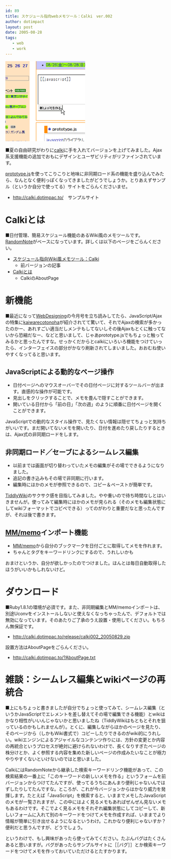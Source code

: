 ```yaml
---
id: 89
title: スケジュール指向webメモツール：Calki　ver.002
author: dotimpact
layout: post
date: 2005-08-28
tags:
   - web
   - work
---
```

<img class="img_R" src='/hexo/images/wp-content/uploads/2008/02/calki002.png' alt='calki002.png' />

■夏の自由研究がわりに[calki][1]に手を入れてバージョンを上げてみました。Ajax系支援機能の追加でおもにデザインとユーザビリティがリファインされています。

[prototype.js][2]を使ってこりこりと地味に非同期ロード系の機能を盛り込んでみたら、なんとなく便利っぽくなってきましたがどうでしょうか。とりあえずサンプル（というか自分で使ってる）サイトをごらんくださいませ。

  * <http://calki.dotimpac.to/>　サンプルサイト

# Calkiとは

■日付管理、簡易スケジュール機能のあるWiki風のメモツールです。[RandomNote][3]がベースになっています。詳しくは以下のページをごらんください。

  * [スケジュール指向Wiki風メモツール：Calki][1] 
      * 前バージョンの記事
  * [Calkiとは][4] 
      * CalkiのAboutPage

# 新機能

■最近になって[WebDesigning][5]の今月号を立ち読みしてたら、JavaScript/Ajaxの特集に[kaiwarecotonoha][6]が紹介されてて驚いて、それでAjaxの検索が多かったのかー、あれすごい適当だしメンテもしてないしその後Ajaxもとくに触ってないから恐縮だなー、などと思いまして、じゃあprototype.jsでもちょっと触ってみるかと思ったんですな。せっかくだからとcalkiにいろいろ機能をつけていったら、インターフェイスの部分がかなり刷新されてしまいました。おおむね使いやすくなってると思います。

## JavaScriptによる動的なページ操作

  * 日付ページへのマウスオーバーでその日付ページに対するツールバーが出ます。直感的な操作が可能です。
  * 見出しをクリックすることで、メモを畳んで隠すことができます。
  * 開いている日付から「前の日」「次の週」のように順番に日付ページを開くことができます。

JavaScriptでの動的なスタイル操作で、見たくない情報は隠せてちょっと気持ちがいいです。まだ開いてないメモを開いたり、日付を進めたり戻したりするときは、Ajax式の非同期ロードをします。

## 非同期ロード／セーブによるシームレス編集

  * 以前までは画面が切り替わっていたメモの編集がその場でできるようになりました。
  * 追記の書き込みもその場で非同期に行います。
  * 編集時にほかのメモが参照できるので、コピー＆ペーストが簡単です。

[TiddlyWiki][7]のサクサク感を目指してみました。やや重いので待ち時間なしとはいきませんが。使ってみて編集時にほかのメモが見られる（そのメモも編集状態にしてwikiフォーマットでコピペできる）ってのがわりと重要だなと思ったんですが、それは後で書きます。

## [MM/memo][8]インポート機能

  * [MM/memo][8]から自分のブックマークを日付ごとに取得してメモを作れます。
  * ちゃんとタグをキーワードリンクにするので、うれしいかも

おまけというか、自分が欲しかったのでつけました。ほんとは毎日自動取得したほうがいいかもしれないけど。

# ダウンロード

■Ruby1.8.1の環境が必須です。また、非同期編集とMM/memoインポートは、別途Uconvをインストールしないと使えなくなっちゃったんで、デフォルトでは無効になっています。そのあたりご了承のうえ設置・使用してください。もちろん無保証です。

  * <http://calki.dotimpac.to/release/calki002_20050829.zip>

設置方法はAboutPageをごらんください。

  * <http://calki.dotimpac.to/?AboutPage.txt>

# 雑談：シームレス編集とwikiページの再統合

■上にもちょっと書きましたが自分でちょっと使ってみて、シームレス編集（というかJavaScriptでエレメントを差し替えてその場で編集できる機能）とwikiはかなり相性がいいんじゃないかと思いましたね（TiddlyWikiはもともとそれを狙っているのかもしれませんが）。とくに、編集しながらほかのページを見たり、そのページから（しかもWiki書式で）コピーしたりできるのがwiki的にうれしい。wikiエンジンによるアジャイルなコンテンツ作りには、方針の変更とか内容の再統合というプロセスが絶対に避けられないわけで、長くなりすぎたページの株分けとか、よく参照する内容を集めた新しいページの作成みたいなことが極力やりやすくないといけないのではと思いました。

CalkiにはRandomNoteから継承した検索キーワードリンク機能があって、この検索結果の一番上に「このキーワードの新しいメモを作る」というフォームを前バージョンからつけてたんですが、使ってるうちにあんまり便利じゃないんではずしたりしてたんですな。ところが、これが今バージョンからはかなり威力を発揮します。たとえば「JavaScript」を検索すると、いままでメモしたJavaScriptのメモが一覧されますが、この中にはよく見るメモもあればぜんぜん見ないメモもあるわけです。そこでよく見るメモをそれぞれ編集状態にしてコピーして、新しいフォームに入れて別のキーワードをつけてメモを作成すれば、いままでより情報が簡単に引き出せるようになるというわけ。これかなり便利じゃないすか？　便利だと思うんですが、どうでしょう。

というわけで、もし興味があったら使ってみてください。たぶんバグはたくさんあると思いますが。バグがあったらサンプルサイトに［［バグ］］とか検索キーワードをつけてメモを作っておいていただけるとたすかります。

 [1]: http://collisions.dotimpac.to/works/web/calki.html
 [2]: http://prototype.conio.net/
 [3]: http://ninjinix.x0.com/rn/
 [4]: http://calki.dotimpac.to/?AboutPage.txt
 [5]: http://book.mycom.co.jp/wd/
 [6]: http://collisions.dotimpac.to/works/web/kaiwarecotonoha.html
 [7]: http://www.tiddlywiki.com/
 [8]: http://1470.net/mm/
